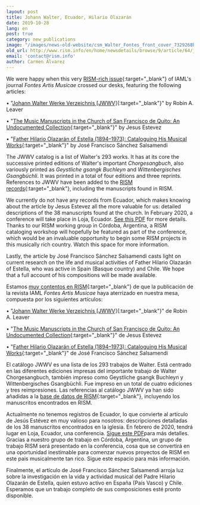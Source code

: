 ```yaml
---
layout: post
title: Johann Walter, Ecuador, Hilario Olazarán
date: 2019-10-28
lang: en
post: true
category: new_publications
image: "/images/news-old-website/csm_Walter_Fontes_front_cover_7329268bad.jpg"
old_url: http://www.rism.info/en/home/newsdetails/browse/9/article/64/johann-walter-ecuador-hilario-olazaran.html
email: 'contact@rism.info'
author: Carmen Álvarez
---
```


We were happy when this very [RISM-rich issue](https://muse.jhu.edu/issue/40183){:target="_blank"} of IAML's journal _Fontes Artis Musicae_ crossed our desks, featuring the following articles:

• "[Johann Walter Werke Verzeichnis [JWWV]](https://muse.jhu.edu/article/721665){:target="_blank"}" by Robin A. Leaver

• "[The Music Manuscripts in the Church of San Francisco de Quito: An Undocumented Collection](https://muse.jhu.edu/article/721666){:target="_blank"}" by Jesus Estevez

• "[Father Hilario Olazarán of Estella (1894–1973): Cataloguing His Musical Works](https://muse.jhu.edu/article/721667){:target="_blank"}" by José Francisco Sánchez Salsamendi

The JWWV catalog is a list of Walter's 293 works. It has at its core the successive printed editions of Walter's important _Chorgesangbuch_, also variously printed as _Geystliche gsangk Buchleyn_ and _Wittenbergisches Gsangbüchli_. It was printed in a total of four editions and three reprints. References to JWWV have been added to the [RISM records](https://opac.rism.info/metaopac/perma.do;jsessionid=8477F214A8E8131EE29DB35574DB22D8.touch02?v=rism&q=-1%3d%22pe30006178%22&Language=en){:target="_blank"}, including the manuscripts found in RISM.

We currently do not have any records from Ecuador, which makes knowing about the article by Jesus Estevez all the more valuable for us: detailed descriptions of the 38 manuscripts found at the church. In February 2020, a conference will take place in Loja, Ecuador. [See this PDF](/resources-old-website/user_upload/JOIM_2020_Conference.pdf) for more details. Thanks to our RISM working group in Córdoba, Argentina, a RISM cataloging workshop will hopefully be featured as part of the conference, which would be an invaluable opportunity to begin some RISM projects in this musically rich country. Watch this space for more information.

Lastly, the article by José Francisco Sánchez Salsamendi casts light on current research on the life and musical activities of Father Hilario Olazarán of Estella, who was active in Spain (Basque country) and Chile. We hope that a full account of his compositions will be made available.


Estamos [muy contentos en RISM](https://muse.jhu.edu/issue/40183){:target="_blank"} de que la publicación de la revista IAML _Fontes Artis Musicae_ haya aterrizado en nuestra mesa, compuesta por los siguientes artículos:

• "[Johann Walter Werke Verzeichnis [JWWV]](https://muse.jhu.edu/article/721665){:target="_blank"}" de Robin A. Leaver

• "[The Music Manuscripts in the Church of San Francisco de Quito: An Undocumented Collection](https://muse.jhu.edu/article/721666){:target="_blank"}" de Jesus Estevez

• "[Father Hilario Olazarán of Estella (1894–1973): Cataloguing His Musical Works](https://muse.jhu.edu/article/721667){:target="_blank"}" de José Francisco Sánchez Salsamendi

El catálogo JWWV es una lista de los 293 trabajos de Walter. Está centrado en las diferentes ediciones impresas del importante trabajo de Walter Chorgesangbuch, también impreso como Geystliche gsangk Buchleyn y Wittenbergisches Gsangbüchli. Fue impreso en un total de cuatro ediciones y tres reimpresiones. Las referencias al catálogo JWWV ya han sido añadidas a la [base de datos de RISM](https://opac.rism.info/metaopac/perma.do;jsessionid=8477F214A8E8131EE29DB35574DB22D8.touch02?v=rism&q=-1%3d%22pe30006178%22&Language=en){:target="_blank"}, incluyendo los manuscritos encontrados en RISM.

Actualmente no tenemos registros de Ecuador, lo que convierte al artículo de Jesús Estévez en muy valioso para nosotros: descripciones detalladas de los 38 manuscritos encontrados en la iglesia. En febrero de 2020, tendrá lugar en Loja, Ecuador, una conferencia. [Sigue este PDF](/resources-old-website/user_upload/JOIM_2020_Conference.pdf)para más detalles. Gracias a nuestro grupo de trabajo en Córdoba, Argentina, un grupo de trabajo RISM será presentado en la conferencia, cosa que se convertirá en una oportunidad inestimable para comenzar nuevos proyectos de RISM en este pais musicalmente tan rico. Sigue este espacio para más información.

Finalmente, el artículo de José Francisco Sánchez Salsamendi arroja luz sobre la investigación en la vida y actividad musical del Padre Hilario Olazarán de Estella, quien estuvo activo en España (País Vasco) y Chile. Esperamos que un trabajo completo de sus composiciones esté pronto disponible.
